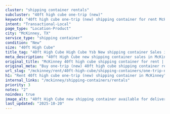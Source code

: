 ```yaml
---
cluster: "shipping container rentals"
subcluster: "40ft high cube one-trip (new)"
keyword: "40ft high cube one-trip (new) shipping container for rent McKinney, TX"
intent: "Transactional-Local"
page_type: "Location-Product"
city: "McKinney, TX"
service_type: "shipping container"
condition: "New"
size: "40ft High Cube"
title_tag: "40ft High Cube High Cube Ysb New shipping container Sales in McKinney | LC Container"
meta_description: "40ft High Cube new shipping container sales in McKinney. High cube containers with extra height. Fast delivery, competitive pricing. Serving shipping containers area. Quote ID: 1GF. Call (214) 524-4168 for your free quote today."
original_title: "McKinney 40ft high cube shipping container for rent | LC"
original_meta: "Buy one-trip (new) 40ft high cube shipping container rent with local delivery in McKinney, TX. LC Container — local Since 2003. Request a fast quote today."
url_slug: "/mckinney/rent/40ft-high-cube/shipping-containers/one-trip-new"
h1: "Rent 40ft high cube one-trip (new) shipping container in McKinney"
internal_links: "/mckinney/shipping-containers/rentals"
priority: 3
notes: "2"
noindex: true
image_alt: "40ft High Cube new shipping container available for delivery in McKinney"
last_updated: "2025-10-20"
---
```


<!-- TODO: Add unique city/inventory copy, images, and internal links here. -->
